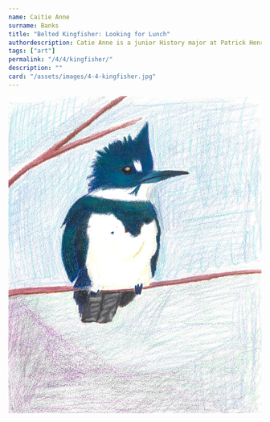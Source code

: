 ```yaml
---
name: Caitie Anne
surname: Banks
title: "Belted Kingfisher: Looking for Lunch"
authordescription: Catie Anne is a junior History major at Patrick Henry College.
tags: ["art"]
permalink: "/4/4/kingfisher/"
description: ""
card: "/assets/images/4-4-kingfisher.jpg"
---
```

![Picture of an kingfisher perched on a branch.](/assets/images/4-4-kingfisher.jpg)